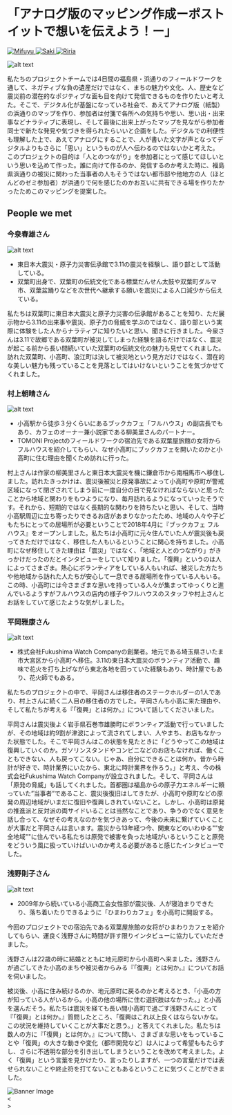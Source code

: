 # 「アナログ版のマッピング作成ーポストイットで想いを伝えよう！ー」

<a href="../../tomoni participants/mifuyu" class="circular-image-link">
    <img class="circular-image" src="../../images/mifuyu bw.jpg" alt="Mifuyu">
</a>
<a href="../../tomoni participants/saki" class="circular-image-link">
    <img class="circular-image" src="../../images/saki bw.jpg" alt="Saki">
</a>
<a href="../../tomoni participants/riria" class="circular-image-link">
    <img class="circular-image" src="../../images/riria bw.jpg" alt="Riria">
</a>


![alt text](images/mifuyu1.jpeg)

私たちのプロジェクトチームでは4日間の福島県・浜通りのフィールドワークを通して、ネガティブな負の遺産だけではなく、まちの魅力や文化、人、歴史など震災前の潜在的なポジティブな面も目を向けて発信できるものを作りたいと考えた。そこで、デジタル化が基盤になっている社会で、あえてアナログ版（紙製）の浜通りのマップを作り、参加者は付箋で各所への気持ちや思い、思い出・出来事などナラティブに表現し、そして最後に出来上がったマップを見ながら参加者同士で新たな発見や気づきを得られたらいいと企画をした。デジタルでの利便性も理解した上で、あえてアナログにすることで、人が書いた文字が声となってデジタルよりもさらに「思い」というものが人へ伝わるのではないかと考えた。	このプロジェクトの目的は「人とのつながり」を参加者にとって感じてほしいという思いを込めて作った。誰に向けて作るのか、発信するのか考えた時に、福島県浜通りの被災に関わった当事者の人もそうではない都市部や他地方の人（ほとんどのゼミ参加者）が浜通りで何を感じたのかお互いに共有できる場を作りたかったためこのマッピングを提案した。	

## People we met

### 今泉春雄さん

![alt text](images/imaizumi.png)

- 東日本大震災・原子力災害伝承館で3.11の震災を経験し、語り部として活動している。
- 双葉町出身で、双葉町の伝統文化である標葉だんせん太鼓や双葉町ダルマ市、双葉盆踊りなどを次世代へ継承する願いを震災による人口減少から伝えている。

私たちは双葉町に東日本大震災と原子力災害の伝承館があることを知り、ただ展示物から3.11の出来事や震災、原子力の脅威を学ぶのではなく、語り部という実際に体験をした人からナラティブに知りたいと思い、聞きに行きました。今泉さんは3.11で故郷である双葉町が被災してしまった経験を語るだけではなく、震災が起こる前から長い間続いていた双葉町の伝統文化の魅力も見せてくれました。訪れた双葉町、小高町、浪江町は決して被災地という見方だけではなく、潜在的な美しい魅力も残っていることを見落としてはいけないということを気づかせてくれました。

### 村上朝晴さん

![alt text](images/murakami.png)

- 小高駅から徒歩３分くらいにあるブックカフェ「フルハウス」の副店長でもあり、カフェのオーナー兼小説家である柳美里さんのパートナー。
- TOMONI Projectのフィールドワークの宿泊先である双葉屋旅館の女将からフルハウスを紹介してもらい、なぜ小高町にブックカフェを開いたのかと小高町に住む理由を聞くため訪れに行った。


村上さんは作家の柳美里さんと東日本大震災を機に鎌倉市から南相馬市へ移住しました。訪れたきっかけは、震災後被災と原発事故によって小高町や原町が警戒区域になって閉ざされてしまう前に一度自分の目で見なければならないと思ったことから地域と関わりをもつようになり、毎月訪れるようになっていったそうです。それから、短期的ではなく長期的な関わりを持ちたいと思い、そして、当時小高駅周辺に立ち寄ったりできるお店があまりなかったため、地域の人々や子どもたちにとっての居場所が必要ということで2018年4月に『ブックカフェ フルハウス』をオープンしました。私たちは小高町に元々住んでいた人が震災後も戻ってきただけではなく、移住した人もいるということに関心を持ちました。小高町になぜ移住してきた理由は「震災」ではなく、「地域と人とのつながり」がきっかけだったのだとインタビューをしていて知りました。「復興」というのは人によってさまざま。熱心にボランティアをしている人もいれば、被災した方たちや他地域から訪れた人たちが安心して一息できる居場所を作っている人もいる。この時、小高町には今さまざまな思いを持っている人々が集まってゆっくりと進んでいるようすがフルハウスの店内の様子やフルハウスのスタッフや村上さんとお話をしていて感じたような気がしました。

### 平岡雅康さん

![alt text](images/hiraoka.png)

- 株式会社Fukushima Watch Companyの創業者。地元である埼玉県さいたま市大宮区から小高町へ移住。3.11の東日本大震災のボランティア活動で、趣味で花火を打ち上げながら東北各地を回っていた経験もあり、時計屋でもあり、花火師でもある。

私たちのプロジェクトの中で、平岡さんは移住者のステークホルダーの1人であり、村上さんに続く二人目の移住者の方でした。平岡さんも小高に来た理由や、そして私たちが考える『「復興」とは何か。』について話してくださいました。

平岡さんは震災後よく岩手県石巻市雄勝町にボランティア活動で行っていましたが、その地域は約9割が津波によって流されてしまい、人やまち、お店もなかった状態でした。そこで平岡さんはこの状態を見たときに「どうやってこの地域は復興していくのか。ガソリンスタンドやコンビニなどのお店もなければ、働くこともできない、人も戻ってこない。じゃあ、自分にできることは何か。昔から時計が好きで、時計業界にいたから、東北に時計業界を作ろう。」と考え、今の株式会社Fukushima Watch Companyが設立されました。そして、平岡さんは「原発の脅威」も話してくれました。首都圏は福島からの原子力エネルギーに頼っていた”当事者”であること、震災後復旧はしてきたが、小高町や原町などの原発の周辺地域がいまだに復旧や復興しきれていないこと。しかし、小高町は原発の推進派と反対派の両サイドいることは当然なことであり、争うのでなく意見を話し合って、なぜその考えなのかを気づきあって、今後の未来に繋げていくことが大事だと平岡さんは言います。震災から13年経つ今、関東などのいわゆる""安全地域""に住んでいる私たちは原発で被害を負った地域がいるということと原発をどういう風に扱っていけばいいのか考える必要があると感じたインタビューでした。

### 浅野則子さん

![alt text](images/asano.png)

- 2009年から続いている小高商工会女性部が震災後、人が寝泊まりできたり、落ち着いたりできるように「ひまわりカフェ」を小高町に開設する。

今回のプロジェクトでの宿泊先である双葉屋旅館の女将がひまわりカフェを紹介してもらい、運良く浅野さんに時間が許す限りインタビューに協力していただきました。

浅野さんは22歳の時に結婚とともに地元原町から小高町へ来ました。浅野さんが過ごしてきた小高のまちや被災者からみる『「復興」とは何か。』についてお話を伺いました。

被災後、小高に住み続けるのか、地元原町に戻るのかと考えるとき、「小高の方が知っている人がいるから。小高の他の場所に住む選択肢はなかった。」と小高を選んだそう。私たちは震災を経ても長い間小高町で過ごす浅野さんにとって『「復興」とは何か。』質問したところ、「復興はこれ以上良くはならないかな。この状況を維持していくことが大事だと思う。」と答えてくれました。私たちは数人の方に『「復興」とは何か。』について問い、さまざまな思いをもっていることや「復興」の大きな動きや変化（都市開発など）は人によって希望ももたらすし、さらに不透明な部分を引き出してしまうということを改めて考えました。よく「復興」という言葉を見かけたり、言ったりしますが、一つの言葉だけでは表せられないことや終止符を打てないこともあるということに気づくことができました。




<!-- 
自分たちMifuyu, Riria, Sakiの三名は今回のフクシマFWを通して、地元の人々もそうでない人々もみんなで一緒になって作る、参加型アナログマッピングを作成しました。双葉・小高・浪江に4日間滞在した感想や感じたことなどを自由にstickiesに書き込んでもらって、貼り付けて一つのマップにするというprojectを実施しました。みんなが思う存分自分の気持ちを紙媒体で共有した後、全体のmappingをrefectionし、その後「あなたにとっての復興とは」というテーマで対話を行いました。	Objectiveとしては、それぞれの想いをvisual化とnarrativeを使ってみんなで共有する！という目的がありました！	

## Agenda
2/2 morning 今泉春雄さん　東日本大震災・原子力災害伝承館を訪れた際に語り部を行っていた。語り部終了後、個人的にインタビューをお願いし、今泉さんが「文化の継承、双葉町の文化」という観点から複合災害以後取り組んできた活動についてのお話を伺うことができた。

2/2 afternoon 村上朝晴さん　フルハウスの店長のパートナーにお話を伺った。今回も個人的にインタビューをお願いし、震災直後、移住に至るまでの経緯とフルハウスカフェを創設した理由など、深く伺うことができた。

2/3 morning 平岡雅原さん　時計職人と花火職人として、震災直後移住をし、生活をしている平岡さんに二つの技を持ちながら職人としてフクシマの街に拠点を置くに至った経緯などについてお話を伺うことができた。

2/3 mid day 浅野則子さん　ひまわりカフェの運営を、震災以前から行っていた小高商工会女性部メンバーのお一人で、今回も個人的にインタビューをお願いし、震災以後も小高に残り続けることを決意した経緯や復興についての思いなどをお聞きした。 -->

<div id="banner">
  <img id="bannerImg" src="" alt="Banner Image">
  <div id="prevBtn">&lt;</div>
  <div id="nextBtn">&gt;</div>
</div>

<div id="thumbnails">
  <!-- Thumbnails will be generated dynamically -->
</div>


<script>
  // List of image paths
  const images = [
	// '../images/mifuyu1.jpeg',
	'../images/mifuyu10.jpg',
	'../images/mifuyu11.jpg',
	'../images/mifuyu12.jpg',
	'../images/mifuyu2.jpeg',
	'../images/mifuyu3.jpeg',
	'../images/mifuyu4.jpeg',
	'../images/mifuyu5.jpeg',
	'../images/mifuyu6.jpeg',
	'../images/mifuyu7.jpeg',
	'../images/mifuyu8.jpeg',
	'../images/mifuyu9.jpeg',
	'../images/saki2.jpeg',
	'../images/saki3.jpeg',
	'../images/saki4.jpeg',
	'../images/saki5.jpeg',
	'../images/saki1.jpeg',
	// Add more image paths as needed
  ];
</script>
